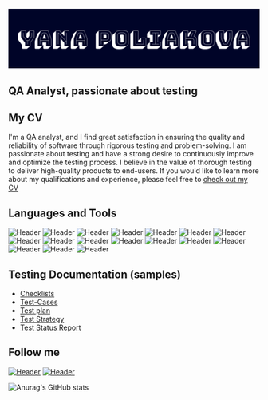 [![Header](https://github.com/yanapol/yanapol/blob/main/assets/logo.png)](https://www.linkedin.com/in/yanapoliakova/)

## QA Analyst, passionate about testing

## My CV
I'm a QA analyst, and I find great satisfaction in ensuring the quality and reliability of software through rigorous testing and problem-solving. I am passionate about testing and have a strong desire to continuously improve and optimize the testing process. I believe in the value of thorough testing to deliver high-quality products to end-users. If you would like to learn more about my qualifications and experience, please feel free to [check out my CV](https://drive.google.com/file/d/1drLjxtH2bGtucs3FdBZWDbBh4MSDN_fj/view?usp=sharing)

## Languages and Tools

![Header](https://img.shields.io/badge/Postman-090909?style=for-the-badge&logo=postman&logoColor=f76935)
![Header](https://img.shields.io/badge/Swagger-090909?style=for-the-badge&logo=swagger&logoColor=7ede2b)
![Header](https://img.shields.io/badge/Github-090909?style=for-the-badge&logo=github&logoColor=8cc4d7)
![Header](https://img.shields.io/badge/SQL-090909?style=for-the-badge&)
![Header](https://img.shields.io/badge/DevTools-090909?style=for-the-badge&logo=googlechrome&logoColor=2674f2)
![Header](https://img.shields.io/badge/AndroidStudio-090909?style=for-the-badge&logo=androidstudio&logoColor=3ad07d)
![Header](https://img.shields.io/badge/iTools-090909?style=for-the-badge)
![Header](https://img.shields.io/badge/TestRail-090909?style=for-the-badge&logo=&logoColor=71b556)
![Header](https://img.shields.io/badge/ZEPHYR-090909?style=for-the-badge)
![Header](https://img.shields.io/badge/Jira-090909?style=for-the-badge&logo=jira&logoColor=136be1)
![Header](https://img.shields.io/badge/Confluence-090909?style=for-the-badge&logo=confluence&logoColor=136be1)
![Header](https://img.shields.io/badge/Polarion-090909?style=for-the-badge)
![Header](https://img.shields.io/badge/Trello-090909?style=for-the-badge&logo=trello&logoColor=136be1)
![Header](https://img.shields.io/badge/Figma-090909?style=for-the-badge&logo=figma&logoColor=7d5fa6)
![Header](https://img.shields.io/badge/Invision-090909?style=for-the-badge&logo=invision&logoColor=fc67fa)
![Header](https://img.shields.io/badge/Zeppelin-090909?style=for-the-badge&logo=zeppelin&logoColor=fc67fa)
![Header](https://img.shields.io/badge/Cypress-090909?style=for-the-badge&logo=cypress&logoColor=11FFBD)

## Testing Documentation (samples)
- [Checklists](https://drive.google.com/file/d/15zipoy8Z3RDIQ2uzwGWdt3TC7XAAnjXP/view?usp=sharing)
- [Test-Cases](https://drive.google.com/file/d/1GX9gO0h_qGHSr0xV_KVnY9WfL84RUXQ4/view?usp=sharing)
- [Test plan](https://drive.google.com/file/d/10nxN9xevtDIsNVjB2Fetst8MMgcV_iPl/view?usp=sharing)
- [Test Strategy](https://drive.google.com/file/d/1ey6eglZt9OHgcp1Id_PyM-XqpPzU37i_/view?usp=sharing)
- [Test Status Report](https://drive.google.com/file/d/1TmPCN7PFwa9IGbmE0iFkRa-IWp5Y8cS7/view?usp=sharing)

## Follow me
[![Header](https://img.shields.io/badge/Linkedin-090909?style=for-the-badge&logo=linkedin&logoColor=0073b1)](https://www.linkedin.com/in/yanapoliakova/)
[![Header](https://img.shields.io/badge/Instagram-090909?style=for-the-badge&logo=instagram&logoColor=9939a3)](https://www.instagram.com/yana_poliakova_25/)

![Anurag's GitHub stats](https://github-readme-stats.vercel.app/api?username=yanapol&show_icons=true&theme=tokyonight&hide=stars,contribs)